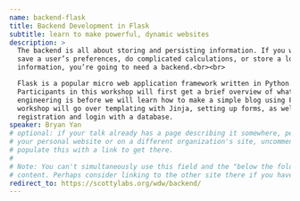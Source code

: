```yaml
---
name: backend-flask
title: Backend Development in Flask
subtitle: learn to make powerful, dynamic websites
description: >
  The backend is all about storing and persisting information. If you want to
  save a user’s preferences, do complicated calculations, or store a lot of
  information, you’re going to need a backend.<br><br>

  Flask is a popular micro web application framework written in Python.
  Participants in this workshop will first get a brief overview of what backend
  engineering is before we will learn how to make a simple blog using Flask. The
  workshop will go over templating with Jinja, setting up forms, as well as user
  registration and login with a database.
speaker: Bryan Yan
# optional: if your talk already has a page describing it somewhere, perhaps on
# your personal website or on a different organization's site, uncomment and
# populate this with a link to get there.
#
# Note: You can't simultaneously use this field and the "below the fold"
# content. Perhaps consider linking to the other site there if you have to.
redirect_to: https://scottylabs.org/wdw/backend/
---
```

